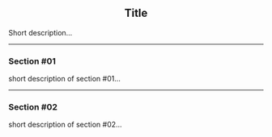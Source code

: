 <h2 align="center">Title</h2>

Short description...
___

### **Section #01**

short description of section #01...

___

### **Section #02**

short description of section #02...